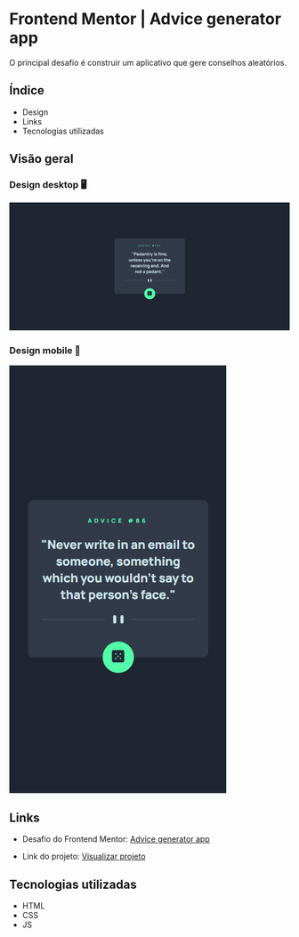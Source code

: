 # Frontend Mentor | Advice generator app
O principal desafio é construir um aplicativo que gere conselhos aleatórios.

## Índice

- Design
- Links
- Tecnologias utilizadas

## Visão geral

### Design desktop 🖥️

<img src="design/desktop-design.gif" alt="desktop design">

### Design mobile 📱

<img src="design/mobile-design.gif" alt="mobile design">

## Links

- Desafio do Frontend Mentor: [Advice generator app](https://www.frontendmentor.io/challenges/advice-generator-app-QdUG-13db)

- Link do projeto: [Visualizar projeto](https://erickf-silva.github.io/app-gerador-de-conselhos/)

## Tecnologias utilizadas

- HTML
- CSS
- JS
